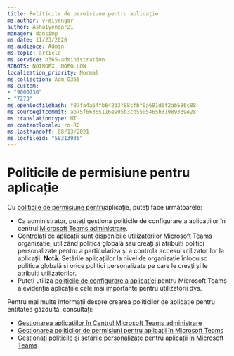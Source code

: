 ```yaml
---
title: Politicile de permisiune pentru aplicație
ms.author: v-aiyengar
author: AshaIyengar21
manager: dansimp
ms.date: 11/23/2020
ms.audience: Admin
ms.topic: article
ms.service: o365-administration
ROBOTS: NOINDEX, NOFOLLOW
localization_priority: Normal
ms.collection: Adm_O365
ms.custom:
- "9000730"
- "7273"
ms.openlocfilehash: f07fa4a64fb64233f88cfbf0a681d6f2ab586c88
ms.sourcegitcommit: ab75f66355116e995b3cb5505465b31989339e28
ms.translationtype: MT
ms.contentlocale: ro-RO
ms.lasthandoff: 08/13/2021
ms.locfileid: "58313936"
---
```

# <a name="app-permission-policies"></a>Politicile de permisiune pentru aplicație

Cu [politicile de permisiune pentru](https://docs.microsoft.com/microsoftteams/teams-app-permission-policies)aplicație, puteți face următoarele:
- Ca administrator, puteți gestiona politicile de configurare a aplicațiilor în centrul [Microsoft Teams administrare](https://admin.teams.microsoft.com/policies/app-permission).
- Controlați ce aplicații sunt disponibile utilizatorilor Microsoft Teams organizație, [](https://docs.microsoft.com/microsoftteams/teams-app-permission-policies#create-a-custom-app-permission-policy) utilizând politica globală sau creați și atribuiți politici personalizate pentru a particulariza și a controla accesul utilizatorilor la aplicații. 
**Notă:** Setările aplicațiilor la nivel de organizație înlocuisc politica globală și orice politici personalizate pe care le creați și le atribuiți utilizatorilor.
- Puteți utiliza [politicile de configurare a aplicației](https://docs.microsoft.com/microsoftteams/teams-app-setup-policies) pentru Microsoft Teams a evidenția aplicațiile cele mai importante pentru utilizatorii dvs. 


Pentru mai multe informații despre crearea politicilor de aplicație pentru entitatea găzduită, consultați:
- [Gestionarea aplicațiilor în Centrul Microsoft Teams administrare](https://docs.microsoft.com/MicrosoftTeams/manage-apps)
- [Gestionarea politicilor de permisiuni pentru aplicații în Microsoft Teams](https://docs.microsoft.com/microsoftteams/teams-app-permission-policies)
- [Gestionați politicile și setările personalizate pentru aplicații în Microsoft Teams](https://docs.microsoft.com/MicrosoftTeams/teams-custom-app-policies-and-settings)
